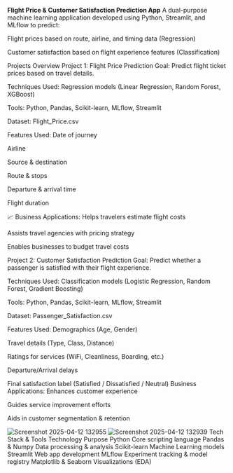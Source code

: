  **Flight Price & Customer Satisfaction Prediction App**
A dual-purpose machine learning application developed using Python, Streamlit, and MLflow to predict:

 Flight prices based on route, airline, and timing data (Regression)

 Customer satisfaction based on flight experience features (Classification)

 Projects Overview
Project 1: Flight Price Prediction
Goal: Predict flight ticket prices based on travel details.

Techniques Used: Regression models (Linear Regression, Random Forest, XGBoost)

Tools: Python, Pandas, Scikit-learn, MLflow, Streamlit

Dataset: Flight_Price.csv

Features Used:
Date of journey

Airline

Source & destination

Route & stops

Departure & arrival time

Flight duration

📈 Business Applications:
Helps travelers estimate flight costs

Assists travel agencies with pricing strategy

Enables businesses to budget travel costs

Project 2: Customer Satisfaction Prediction
Goal: Predict whether a passenger is satisfied with their flight experience.

Techniques Used: Classification models (Logistic Regression, Random Forest, Gradient Boosting)

Tools: Python, Pandas, Scikit-learn, MLflow, Streamlit

Dataset: Passenger_Satisfaction.csv

Features Used:
Demographics (Age, Gender)

Travel details (Type, Class, Distance)

Ratings for services (WiFi, Cleanliness, Boarding, etc.)

Departure/Arrival delays

Final satisfaction label (Satisfied / Dissatisfied / Neutral)
 Business Applications:
Enhances customer experience

Guides service improvement efforts

Aids in customer segmentation & retention

![Screenshot 2025-04-12 132955](https://github.com/user-attachments/assets/b6d8b48a-f189-4c6b-a6ac-231861df2947)
![Screenshot 2025-04-12 132939](https://github.com/user-attachments/assets/2e8747d9-aed9-4bab-bf68-ee878d927c58)
Tech Stack & Tools
Technology	Purpose
Python	Core scripting language
Pandas & Numpy	Data processing & analysis
Scikit-learn	Machine Learning models
Streamlit	Web app development
MLflow	Experiment tracking & model registry
Matplotlib & Seaborn	Visualizations (EDA)
